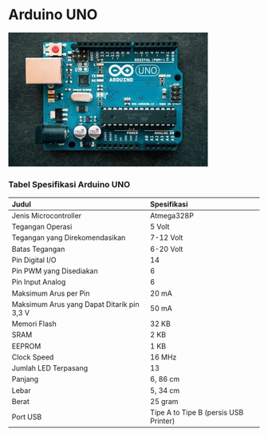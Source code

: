 # Arduino UNO

![](../.gitbook/assets/image%20%285%29.png)

### Tabel Spesifikasi Arduino UNO

| Judul | Spesifikasi |
| :--- | :--- |
| Jenis Microcontroller | Atmega328P |
| Tegangan Operasi | 5 Volt |
| Tegangan yang Direkomendasikan | 7-12 Volt |
| Batas Tegangan | 6-20 Volt |
| Pin Digital I/O | 14 |
| Pin PWM yang Disediakan | 6 |
| Pin Input Analog | 6 |
| Maksimum Arus per Pin | 20 mA |
| Maksimum Arus yang Dapat Ditarik pin 3,3 V | 50 mA |
| Memori Flash | 32 KB |
| SRAM | 2 KB |
| EEPROM | 1 KB |
| Clock Speed | 16 MHz |
| Jumlah LED Terpasang | 13 |
| Panjang | 6, 86 cm |
| Lebar | 5, 34 cm |
| Berat | 25 gram |
| Port USB | Tipe A to Tipe B \(persis USB Printer\) |



